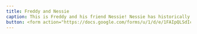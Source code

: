 ```yaml
---
title: Freddy and Nessie
caption: This is Freddy and his friend Nessie! Nessie has historically been very shy, but since meeting Freddy she has had the courage to come out more often! So far she will only come out with her trusted Great Dane to accompany her, but hopefully soon she will have enough courage to go out on her own! Submitted by Chelsea Blake.
button: <form action="https://docs.google.com/forms/u/1/d/e/1FAIpQLSdIcoWfl-P-6aqt1zNYb-ACz6o7zdAPq_1-FysywAXXPhDqTQ/formResponse" method="post"><div class="form-element"></div><span>Votes</span><input type="text" name="entry.1907819414" required placeholder="$"></br><button type="submit" name="button">Cast Votes</button></form>
---
```


